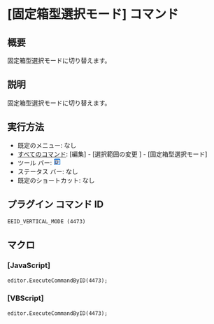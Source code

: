 # \[固定箱型選択モード\] コマンド

## 概要

固定箱型選択モードに切り替えます。

## 説明

固定箱型選択モードに切り替えます。

## 実行方法

- 既定のメニュー: なし
- [すべてのコマンド](../../glossary/allcommands): \[編集\] \- \[選択範囲の変更 \] \- \[固定箱型選択モード\]
- ツール バー: ![](../../images/sticky.png)
- ステータス バー: なし
- 既定のショートカット: なし

## プラグイン コマンド ID

```
EEID_VERTICAL_MODE (4473)
```

## マクロ

### \[JavaScript\]

```
editor.ExecuteCommandByID(4473);
```

### \[VBScript\]

```
editor.ExecuteCommandByID(4473);
```
